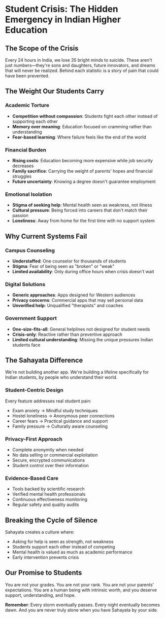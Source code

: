 # Student Crisis: The Hidden Emergency in Indian Higher Education

## The Scope of the Crisis

Every 24 hours in India, we lose 35 bright minds to suicide. These aren't just numbers—they're sons and daughters, future innovators, and dreams that will never be realized. Behind each statistic is a story of pain that could have been prevented.

## The Weight Our Students Carry

### Academic Torture
- **Competition without compassion**: Students fight each other instead of supporting each other
- **Memory over meaning**: Education focused on cramming rather than understanding
- **Fear-based learning**: Where failure feels like the end of the world

### Financial Burden
- **Rising costs**: Education becoming more expensive while job security decreases
- **Family sacrifice**: Carrying the weight of parents' hopes and financial struggles
- **Future uncertainty**: Knowing a degree doesn't guarantee employment

### Emotional Isolation
- **Stigma of seeking help**: Mental health seen as weakness, not illness
- **Cultural pressure**: Being forced into careers that don't match their passion
- **Loneliness**: Away from home for the first time with no support system

## Why Current Systems Fail

### Campus Counseling
- **Understaffed**: One counselor for thousands of students
- **Stigma**: Fear of being seen as "broken" or "weak"
- **Limited availability**: Only during office hours when crisis doesn't wait

### Digital Solutions
- **Generic approaches**: Apps designed for Western audiences
- **Privacy concerns**: Commercial apps that may sell personal data
- **Unverified help**: Unqualified "therapists" and coaches

### Government Support
- **One-size-fits-all**: General helplines not designed for student needs
- **Crisis-only**: Reactive rather than preventive approach
- **Limited cultural understanding**: Missing the unique pressures Indian students face

## The Sahayata Difference

We're not building another app. We're building a lifeline specifically for Indian students, by people who understand their world.

### Student-Centric Design
Every feature addresses real student pain:
- Exam anxiety → Mindful study techniques
- Hostel loneliness → Anonymous peer connections
- Career fears → Practical guidance and support
- Family pressure → Culturally aware counseling

### Privacy-First Approach
- Complete anonymity when needed
- No data selling or commercial exploitation
- Secure, encrypted communications
- Student control over their information

### Evidence-Based Care
- Tools backed by scientific research
- Verified mental health professionals
- Continuous effectiveness monitoring
- Regular safety and quality audits

## Breaking the Cycle of Silence

Sahayata creates a culture where:
- Asking for help is seen as strength, not weakness
- Students support each other instead of competing
- Mental health is valued as much as academic performance
- Early intervention prevents crisis

## Our Promise to Students

You are not your grades. You are not your rank. You are not your parents' expectations. You are a human being with intrinsic worth, and you deserve support, understanding, and hope.

**Remember**: Every storm eventually passes. Every night eventually becomes dawn. And you are never truly alone when you have Sahayata by your side.
